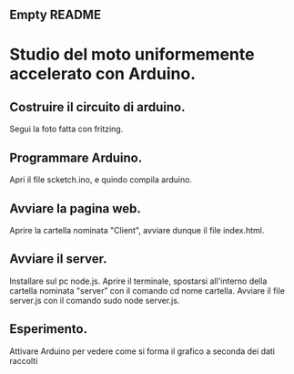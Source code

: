 Empty README
------------
# Studio del moto uniformemente accelerato con Arduino.
## Costruire il circuito di arduino.
Segui la foto fatta con fritzing.
## Programmare Arduino.
Apri il file scketch.ino, e quindo compila arduino.
## Avviare la pagina web.
Aprire la cartella nominata "Client", avviare dunque il file index.html.
## Avviare il server.
Installare sul pc node.js.
Aprire il terminale, spostarsi all'interno della cartella nominata "server" con il comando cd nome cartella.
Avviare il file server.js con il comando sudo node server.js.
## Esperimento.
Attivare Arduino per vedere come si forma il grafico a seconda dei dati raccolti  
